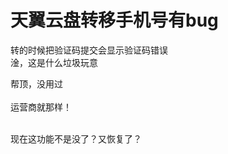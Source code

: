 # 天翼云盘转移手机号有bug


转的时候把验证码提交会显示验证码错误<br />
淦，这是什么垃圾玩意

帮顶，没用过<br />
<br />
运营商就那样！<br />
<br />
<img src="static/image/smiley/default/lol.gif" smilieid="12" border="0" alt="" /><img src="static/image/smiley/default/lol.gif" smilieid="12" border="0" alt="" /><img src="static/image/smiley/default/lol.gif" smilieid="12" border="0" alt="" />

现在这功能不是没了？又恢复了？
